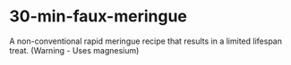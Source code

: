 # 30-min-faux-meringue
A non-conventional rapid meringue recipe that results in a limited lifespan treat. (Warning - Uses magnesium)
